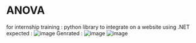 # ANOVA

for internship training : python library to integrate on a website using .NET
expected :
![image](https://github.com/prajeeta15/ANOVA/assets/96904203/eade51aa-a4e2-4db8-b7e9-f95f00b0865f)
Genrated :
![image](https://github.com/prajeeta15/ANOVA/assets/96904203/2eecb7c5-2756-49fb-9ef8-65f2c6a1e3ea)
![image](https://github.com/prajeeta15/ANOVA/assets/96904203/6bafe8e1-a222-410c-81c8-773410192e51)


